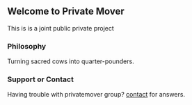 ## Welcome to Private Mover

This is is a joint public private project

### Philosophy
Turning sacred cows into quarter-pounders.


### Support or Contact

Having trouble with privatemover group? [contact](https://github.com/mfrigillana) for answers.
